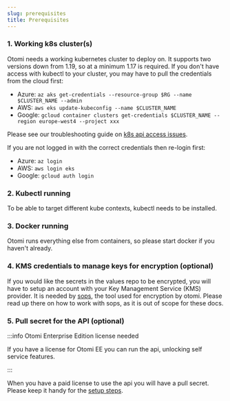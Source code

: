 ```yaml
---
slug: prerequisites
title: Prerequisites
---
```


### 1. Working k8s cluster(s)

Otomi needs a working kubernetes cluster to deploy on. It supports two versions down from 1.19, so at a minimum 1.17 is required. If you don't have access with kubectl to your cluster, you may have to pull the credentials from the cloud first:

- Azure: `az aks get-credentials --resource-group $RG --name $CLUSTER_NAME --admin`
- AWS: `aws eks update-kubeconfig --name $CLUSTER_NAME`
- Google: `gcloud container clusters get-credentials $CLUSTER_NAME --region europe-west4 --project xxx`

Please see our troubleshooting guide on [k8s api access issues](troubleshooting-api-access).

If you are not logged in with the correct credentials then re-login first:

- Azure: `az login`
- AWS: `aws login eks`
- Google: `gcloud auth login`

### 2. Kubectl running

To be able to target different kube contexts, kubectl needs to be installed.

### 3. Docker running

Otomi runs everything else from containers, so please start docker if you haven't already.

### 4. KMS credentials to manage keys for encryption (optional)

If you would like the secrets in the values repo to be encrypted, you will have to setup an account with your Key Management Service (KMS) provider. It is needed by [sops](https://github.com/mozilla/sops), the tool used for encryption by otomi. Please read up there on how to work with sops, as it is out of scope for these docs.

### 5. Pull secret for the API (optional)

:::info Otomi Enterprise Edition license needed

If you have a license for Otomi EE you can run the api, unlocking self service features.

:::

When you have a paid license to use the api you will have a pull secret. Please keep it handy for the [setup steps](setup).
